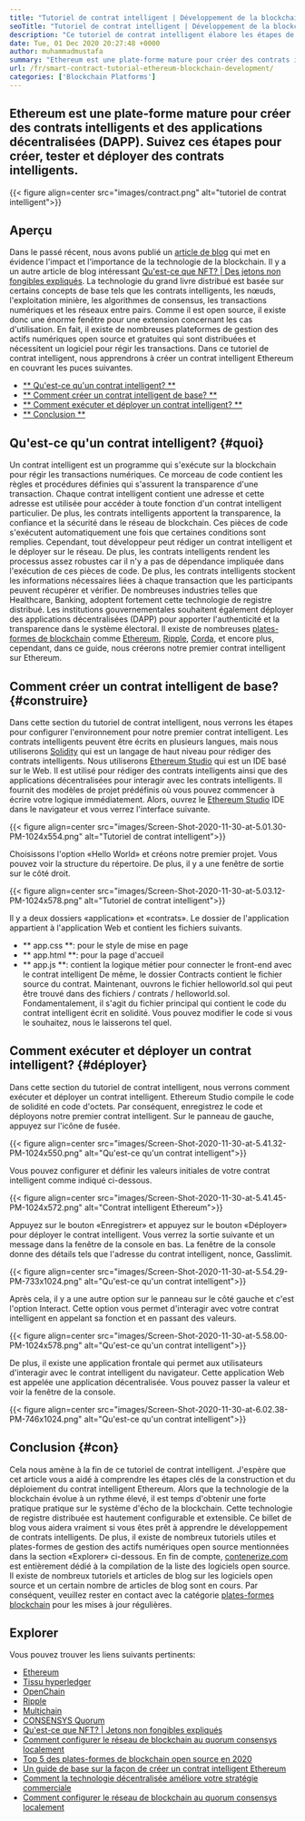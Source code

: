 ```yaml
---
title: "Tutoriel de contrat intelligent | Développement de la blockchain Ethereum" 
seoTitle: "Tutoriel de contrat intelligent | Développement de la blockchain Ethereum" 
description: "Ce tutoriel de contrat intelligent élabore les étapes de base pour créer des contrats intelligents Ethereum. Ethereum est un réseau blockchain open source, sécurisé et distribué." 
date: Tue, 01 Dec 2020 20:27:48 +0000
author: muhammadmustafa
summary: "Ethereum est une plate-forme mature pour créer des contrats intelligents et des applications décentralisées (DAPP). Suivez ces étapes pour créer, tester et déployer des contrats intelligents." 
url: /fr/smart-contract-tutorial-ethereum-blockchain-development/
categories: ['Blockchain Platforms']
---
```


## Ethereum est une plate-forme mature pour créer des contrats intelligents et des applications décentralisées (DAPP). Suivez ces étapes pour créer, tester et déployer des contrats intelligents.

{{< figure align=center src="images/contract.png" alt="tutoriel de contrat intelligent">}}


## Aperçu
Dans le passé récent, nous avons publié un [article de blog][1] qui met en évidence l'impact et l'importance de la technologie de la blockchain. Il y a un autre article de blog intéressant [Qu'est-ce que NFT? | Des jetons non fongibles expliqués][2]. La technologie du grand livre distribué est basée sur certains concepts de base tels que les contrats intelligents, les nœuds, l'exploitation minière, les algorithmes de consensus, les transactions numériques et les réseaux entre pairs. Comme il est open source, il existe donc une énorme fenêtre pour une extension concernant les cas d'utilisation. En fait, il existe de nombreuses plateformes de gestion des actifs numériques open source et gratuites qui sont distribuées et nécessitent un logiciel pour régir les transactions.
Dans ce tutoriel de contrat intelligent, nous apprendrons à créer un contrat intelligent Ethereum en couvrant les puces suivantes.
  * [** Qu'est-ce qu'un contrat intelligent? **][3]
  * [** Comment créer un contrat intelligent de base? **][4]
  * [** Comment exécuter et déployer un contrat intelligent? **][5]
  * [** Conclusion **][6]

## Qu'est-ce qu'un contrat intelligent? {#quoi}
Un contrat intelligent est un programme qui s'exécute sur la blockchain pour régir les transactions numériques. Ce morceau de code contient les règles et procédures définies qui s'assurent la transparence d'une transaction. Chaque contrat intelligent contient une adresse et cette adresse est utilisée pour accéder à toute fonction d'un contrat intelligent particulier. De plus, les contrats intelligents apportent la transparence, la confiance et la sécurité dans le réseau de blockchain. Ces pièces de code s'exécutent automatiquement une fois que certaines conditions sont remplies.
Cependant, tout développeur peut rédiger un contrat intelligent et le déployer sur le réseau. De plus, les contrats intelligents rendent les processus assez robustes car il n'y a pas de dépendance impliquée dans l'exécution de ces pièces de code. De plus, les contrats intelligents stockent les informations nécessaires liées à chaque transaction que les participants peuvent récupérer et vérifier. De nombreuses industries telles que Healthcare, Banking, adoptent fortement cette technologie de registre distribué. Les institutions gouvernementales souhaitent également déployer des applications décentralisées (DAPP) pour apporter l'authenticité et la transparence dans le système électoral. Il existe de nombreuses [plates-formes de blockchain][7] comme [Ethereum][8], [Ripple][9], [Corda][10], et encore plus, cependant, dans ce guide, nous créerons notre premier contrat intelligent sur Ethereum.

## Comment créer un contrat intelligent de base? {#construire}
Dans cette section du tutoriel de contrat intelligent, nous verrons les étapes pour configurer l'environnement pour notre premier contrat intelligent.
Les contrats intelligents peuvent être écrits en plusieurs langues, mais nous utiliserons [Solidity][11] qui est un langage de haut niveau pour rédiger des contrats intelligents.
Nous utiliserons [Ethereum Studio][12] qui est un IDE basé sur le Web. Il est utilisé pour rédiger des contrats intelligents ainsi que des applications décentralisées pour interagir avec les contrats intelligents. Il fournit des modèles de projet prédéfinis où vous pouvez commencer à écrire votre logique immédiatement.
Alors, ouvrez le [Ethereum Studio][12] IDE dans le navigateur et vous verrez l'interface suivante.

{{< figure align=center src="images/Screen-Shot-2020-11-30-at-5.01.30-PM-1024x554.png" alt="Tutoriel de contrat intelligent">}}

Choisissons l'option «Hello World» et créons notre premier projet. Vous pouvez voir la structure du répertoire. De plus, il y a une fenêtre de sortie sur le côté droit.

{{< figure align=center src="images/Screen-Shot-2020-11-30-at-5.03.12-PM-1024x578.png" alt="Tutoriel de contrat intelligent">}}

Il y a deux dossiers «application» et «contrats».
Le dossier de l'application appartient à l'application Web et contient les fichiers suivants.
  * ** app.css **: pour le style de mise en page
  * ** app.html **: pour la page d'accueil
  * ** app.js **: contient la logique métier pour connecter le front-end avec le contrat intelligent
De même, le dossier Contracts contient le fichier source du contrat.
Maintenant, ouvrons le fichier helloworld.sol qui peut être trouvé dans des fichiers / contrats / helloworld.sol. Fondamentalement, il s'agit du fichier principal qui contient le code du contrat intelligent écrit en solidité. Vous pouvez modifier le code si vous le souhaitez, nous le laisserons tel quel.

## Comment exécuter et déployer un contrat intelligent? {#déployer}
Dans cette section du tutoriel de contrat intelligent, nous verrons comment exécuter et déployer un contrat intelligent. Ethereum Studio compile le code de solidité en code d'octets. Par conséquent, enregistrez le code et déployons notre premier contrat intelligent.
Sur le panneau de gauche, appuyez sur l'icône de fusée.

{{< figure align=center src="images/Screen-Shot-2020-11-30-at-5.41.32-PM-1024x550.png" alt="Qu'est-ce qu'un contrat intelligent">}}

Vous pouvez configurer et définir les valeurs initiales de votre contrat intelligent comme indiqué ci-dessous.

{{< figure align=center src="images/Screen-Shot-2020-11-30-at-5.41.45-PM-1024x572.png" alt="Contrat intelligent Ethereum">}}

Appuyez sur le bouton «Enregistrer» et appuyez sur le bouton «Déployer» pour déployer le contrat intelligent. Vous verrez la sortie suivante et un message dans la fenêtre de la console en bas. La fenêtre de la console donne des détails tels que l'adresse du contrat intelligent, nonce, Gasslimit.

{{< figure align=center src="images/Screen-Shot-2020-11-30-at-5.54.29-PM-733x1024.png" alt="Qu'est-ce qu'un contrat intelligent">}}

Après cela, il y a une autre option sur le panneau sur le côté gauche et c'est l'option Interact. Cette option vous permet d'interagir avec votre contrat intelligent en appelant sa fonction et en passant des valeurs.

{{< figure align=center src="images/Screen-Shot-2020-11-30-at-5.58.00-PM-1024x578.png" alt="Qu'est-ce qu'un contrat intelligent">}}

De plus, il existe une application frontale qui permet aux utilisateurs d'interagir avec le contrat intelligent du navigateur. Cette application Web est appelée une application décentralisée. Vous pouvez passer la valeur et voir la fenêtre de la console.

{{< figure align=center src="images/Screen-Shot-2020-11-30-at-6.02.38-PM-746x1024.png" alt="Qu'est-ce qu'un contrat intelligent">}}


## Conclusion {#con}
Cela nous amène à la fin de ce tutoriel de contrat intelligent. J'espère que cet article vous a aidé à comprendre les étapes clés de la construction et du déploiement du contrat intelligent Ethereum. Alors que la technologie de la blockchain évolue à un rythme élevé, il est temps d'obtenir une forte pratique pratique sur le système d'écho de la blockchain. Cette technologie de registre distribuée est hautement configurable et extensible. Ce billet de blog vous aidera vraiment si vous êtes prêt à apprendre le développement de contrats intelligents. De plus, il existe de nombreux tutoriels utiles et plates-formes de gestion des actifs numériques open source mentionnées dans la section «Explorer» ci-dessous.
En fin de compte, [contenerize.com][13] est entièrement dédié à la compilation de la liste des logiciels open source. Il existe de nombreux tutoriels et articles de blog sur les logiciels open source et un certain nombre de articles de blog sont en cours. Par conséquent, veuillez rester en contact avec la catégorie [plates-formes blockchain][7] pour les mises à jour régulières.

## Explorer
Vous pouvez trouver les liens suivants pertinents:
  * [Ethereum][8]
  * [Tissu hyperledger][14]
  * [OpenChain][15]
  * [Ripple][16]
  * [Multichain][17]
  * [CONSENSYS Quorum][18]
  * [Qu'est-ce que NFT? | Jetons non fongibles expliqués][2]
  * [Comment configurer le réseau de blockchain au quorum consensys localement][19]
  * [Top 5 des plates-formes de blockchain open source en 2020][20]
  * [Un guide de base sur la façon de créer un contrat intelligent Ethereum][21]
  * [Comment la technologie décentralisée améliore votre stratégie commerciale][22]
  * [Comment configurer le réseau de blockchain au quorum consensys localement][19]

  
[1]: https://blog.containerize.com/2020/11/27/how-blockchain-technology-can-upgrade-your-business-strategy/
[2]: https://blog.containerize.com/blockchain-platforms/what-is-nft-non-fungible-tokens-explained/
[3]: #what
[4]: #build
[5]: #deploy
[6]: #con
[7]: https://products.containerize.com/blockchain-platforms/
[8]: https://products.containerize.com/blockchain-platforms/ethereum
[9]: https://ripple.com/
[10]: https://www.corda.net/
[11]: https://docs.soliditylang.org/en/v0.7.4/
[12]: https://studio.ethereum.org/
[13]: https://www.containerize.com/
[14]: https://products.containerize.com/blockchain-platforms/hyperledger-fabric
[15]: https://products.containerize.com/blockchain-platforms/openchain
[16]: https://products.containerize.com/blockchain-platforms/ripple
[17]: https://products.containerize.com/blockchain-platforms/multichain
[18]: https://products.containerize.com/blockchain-platforms/consensys-quorum
[19]: https://blog.containerize.com/blockchain-platforms/how-to-setup-consensys-quorum-blockchain-network-locally/
[20]: https://blog.containerize.com/blockchain-platforms/top-5-open-source-blockchain-platforms-in-2020/
[21]: https://blog.containerize.com/
[22]: https://blog.containerize.com/2020/11/27/how-decentralized-technology-upgrades-your-business-strategy/
